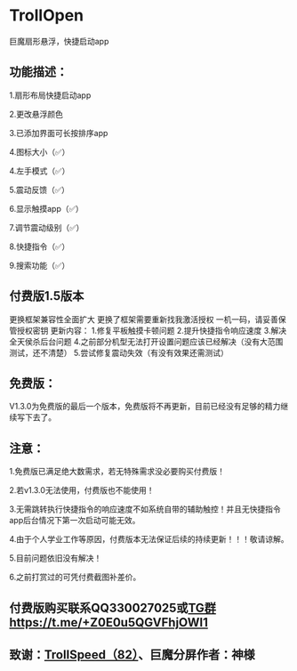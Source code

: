 # TrollOpen
巨魔扇形悬浮，快捷启动app

## 功能描述：
1.扇形布局快捷启动app

2.更改悬浮颜色

3.已添加界面可长按排序app

4.图标大小（✅）

4.左手模式（✅）

5.震动反馈（✅）

6.显示触摸app（✅）

7.调节震动级别（✅）

8.快捷指令（✅）

9.搜索功能（✅）

## 付费版1.5版本
更换框架兼容性全面扩大
更换了框架需要重新找我激活授权
一机一码，请妥善保管授权密钥
更新内容：
1.修复平板触摸卡顿问题
2.提升快捷指令响应速度
3.解决全天侯杀后台问题
4.之前部分机型无法打开设置问题应该已经解决（没有大范围测试，还不清楚）
5.尝试修复震动失效（有没有效果还需测试）

## 免费版：
V1.3.0为免费版的最后一个版本，免费版将不再更新，目前已经没有足够的精力继续写下去了。


## 注意：
1.免费版已满足绝大数需求，若无特殊需求没必要购买付费版！

2.若v1.3.0无法使用，付费版也不能使用！

3.无需跳转执行快捷指令的响应速度不如系统自带的辅助触控！并且无快捷指令app后台情况下第一次启动可能无效。

4.由于个人学业工作等原因，付费版本无法保证后续的持续更新！！！敬请谅解。

5.目前问题依旧没有解决！

6.之前打赏过的可凭付费截图补差价。

## 付费版购买联系QQ330027025或[TG群https://t.me/+Z0E0u5QGVFhjOWI1](https://t.me/+Z0E0u5QGVFhjOWI1)

## 致谢：[TrollSpeed（82）](https://github.com/Lessica/TrollSpeed)、巨魔分屏作者：神様
